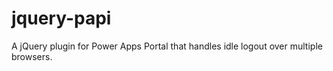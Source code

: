 # jquery-papi
A jQuery plugin for Power Apps Portal that handles idle logout over multiple browsers.
